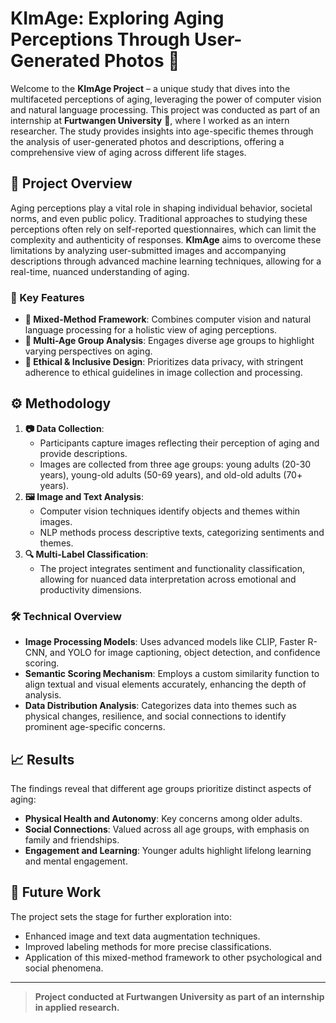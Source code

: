 # KImAge: Exploring Aging Perceptions Through User-Generated Photos 📸

Welcome to the **KImAge Project** – a unique study that dives into the multifaceted perceptions of aging, leveraging the power of computer vision and natural language processing. This project was conducted as part of an internship at **Furtwangen University** 🏫, where I worked as an intern researcher. The study provides insights into age-specific themes through the analysis of user-generated photos and descriptions, offering a comprehensive view of aging across different life stages.


## 🌟 Project Overview

Aging perceptions play a vital role in shaping individual behavior, societal norms, and even public policy. Traditional approaches to studying these perceptions often rely on self-reported questionnaires, which can limit the complexity and authenticity of responses. **KImAge** aims to overcome these limitations by analyzing user-submitted images and accompanying descriptions through advanced machine learning techniques, allowing for a real-time, nuanced understanding of aging.

### 🔑 Key Features
- **🧩 Mixed-Method Framework**: Combines computer vision and natural language processing for a holistic view of aging perceptions.
- **👥 Multi-Age Group Analysis**: Engages diverse age groups to highlight varying perspectives on aging.
- **🔐 Ethical & Inclusive Design**: Prioritizes data privacy, with stringent adherence to ethical guidelines in image collection and processing.

## ⚙️ Methodology

1. **📷 Data Collection**:
   - Participants capture images reflecting their perception of aging and provide descriptions.
   - Images are collected from three age groups: young adults (20-30 years), young-old adults (50-69 years), and old-old adults (70+ years).
2. **🖼️ Image and Text Analysis**:
   - Computer vision techniques identify objects and themes within images.
   - NLP methods process descriptive texts, categorizing sentiments and themes.
3. **🔍 Multi-Label Classification**:
   - The project integrates sentiment and functionality classification, allowing for nuanced data interpretation across emotional and productivity dimensions.


### 🛠️ Technical Overview

- **Image Processing Models**: Uses advanced models like CLIP, Faster R-CNN, and YOLO for image captioning, object detection, and confidence scoring.
- **Semantic Scoring Mechanism**: Employs a custom similarity function to align textual and visual elements accurately, enhancing the depth of analysis.
- **Data Distribution Analysis**: Categorizes data into themes such as physical changes, resilience, and social connections to identify prominent age-specific concerns.

## 📈 Results

The findings reveal that different age groups prioritize distinct aspects of aging:
- **Physical Health and Autonomy**: Key concerns among older adults.
- **Social Connections**: Valued across all age groups, with emphasis on family and friendships.
- **Engagement and Learning**: Younger adults highlight lifelong learning and mental engagement.

## 🚀 Future Work

The project sets the stage for further exploration into:
- Enhanced image and text data augmentation techniques.
- Improved labeling methods for more precise classifications.
- Application of this mixed-method framework to other psychological and social phenomena.


---

> **Project conducted at Furtwangen University as part of an internship in applied research.**

